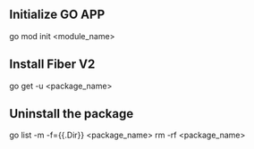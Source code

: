 ## Initialize GO APP

go mod init <module_name>

## Install Fiber V2

go get -u <package_name>

## Uninstall the package

go list -m -f={{.Dir}} <package_name>
rm -rf <package_name>
